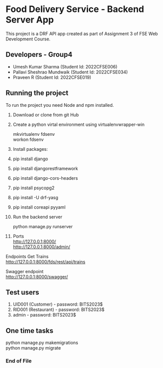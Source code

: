 # Food Delivery Service - Backend Server App

This project is a DRF API app created as part of Assignment 3 of FSE Web Development Course.

## Developers - Group4
- Umesh Kumar Sharma (Student Id: 2022CFSE006)
- Pallavi Sheshrao Mundwaik (Student Id: 2022CFSE034)
- Praveen R (Student Id: 2022CFSE019)

## Running the project

To run the project you need Node and npm installed. 

1. Download or clone from git Hub
2. Create a python virtal environment using virtualenvwrapper-win

    mkvirtualenv fdsenv  
    workon fdsenv
    
4. Install packages:
5. pip install django
6. pip install djangorestframework
7. pip install django-cors-headers
8. pip install psycopg2    
9. pip install -U drf-yasg
10. pip install coreapi pyyaml
11. Run the backend server  

    python manage.py runserver
 
11. Ports   
  http://127.0.0.1:8000/  
  http://127.0.0.1:8000/admin/  
    
  Endpoints Get Trains  
  http://127.0.0.1:8000/fds/rest/api/trains  
  
  Swagger endpoint  
  http://127.0.0.1:8000/swagger/

## Test users

1. UID001 (Customer) - password: BITS2023$
2. RID001 (Restaurant) - password: BITS2023$
3. admin - password: BITS2023$

## One time tasks  
  python manage.py makemigrations  
  python manage.py migrate  
### End of File

